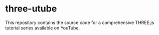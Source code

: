 # three-utube
This repository contains the source code for a comprehensive THREE.js tutorial series available on YouTube.
